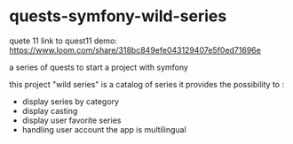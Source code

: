 # quests-symfony-wild-series

quete 11 link to quest11 demo:
https://www.loom.com/share/318bc849efe043129407e5f0ed71696e

a series of quests to start a project with symfony

this project "wild series" is a catalog of series
it provides the possibility to :
- display series by category
- display casting
- display user favorite series
- handling user account
the app is multilingual
